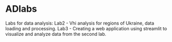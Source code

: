 # ADlabs
Labs for data analysis: Lab2 - Vhi analysis for regions of Ukraine, data loading and processing. Lab3 - Creating a web application using streamlit to visualize and analyze data from the second lab.